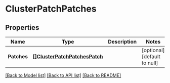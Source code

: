 # ClusterPatchPatches

## Properties
Name | Type | Description | Notes
------------ | ------------- | ------------- | -------------
**Patches** | [**[]ClusterPatchPatchesPatch**](ClusterPatchPatchesPatch.md) |  | [optional] [default to null]

[[Back to Model list]](../README.md#documentation-for-models) [[Back to API list]](../README.md#documentation-for-api-endpoints) [[Back to README]](../README.md)


